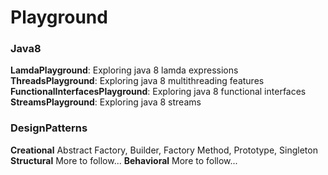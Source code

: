 # Playground
### Java8
<b>LamdaPlayground</b>: Exploring java 8 lamda expressions
<br/>
<b>ThreadsPlayground</b>: Exploring java 8 multithreading features
<br/>
<b>FunctionalInterfacesPlayground</b>: Exploring java 8 functional interfaces
<br/>
<b>StreamsPlayground</b>: Exploring java 8 streams

### DesignPatterns
<b>Creational</b> Abstract Factory, Builder, Factory Method, Prototype, Singleton
<b>Structural</b> More to follow...
<b>Behavioral</b> More to follow...